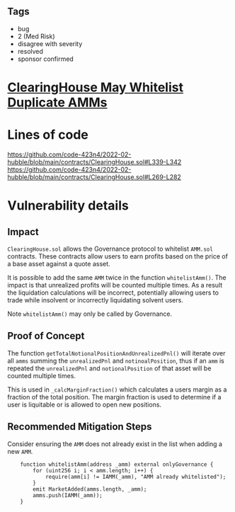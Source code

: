 ## Tags

- bug
- 2 (Med Risk)
- disagree with severity
- resolved
- sponsor confirmed

# [ClearingHouse May Whitelist Duplicate AMMs](https://github.com/code-423n4/2022-02-hubble-findings/issues/50) 

# Lines of code

https://github.com/code-423n4/2022-02-hubble/blob/main/contracts/ClearingHouse.sol#L339-L342
https://github.com/code-423n4/2022-02-hubble/blob/main/contracts/ClearingHouse.sol#L269-L282


# Vulnerability details

## Impact

`ClearingHouse.sol` allows the Governance protocol to whitelist `AMM.sol` contracts. These contracts allow users to earn profits based on the price of a base asset against a quote asset.

It is possible to add the same `AMM` twice in the function `whitelistAmm()`. The impact is that unrealized profits will be counted multiple times. As a result the liquidation calculations will be incorrect, potentially allowing users to trade while insolvent or incorrectly liquidating solvent users.

Note `whitelistAmm()` may only be called by Governance.

## Proof of Concept

The function `getTotalNotionalPositionAndUnrealizedPnl()` will iterate over all `amms` summing the `unrealizedPnl`  and `notinoalPosition`, thus if an `amm` is repeated the `unrealizedPnl` and `notionalPosition` of that asset will be counted multiple times.

This is used in `_calcMarginFraction()` which calculates a users margin as a fraction of the total position. The margin fraction is used to determine if a user is liquitable or is allowed to open new positions.


## Recommended Mitigation Steps

Consider ensuring the `AMM` does not already exist in the list when adding a new `AMM`.

```
    function whitelistAmm(address _amm) external onlyGovernance {
        for (uint256 i; i < amm.length; i++) {
            require(amm[i] != IAMM(_amm), "AMM already whitelisted");
        }
        emit MarketAdded(amms.length, _amm);
        amms.push(IAMM(_amm));
    }
```

